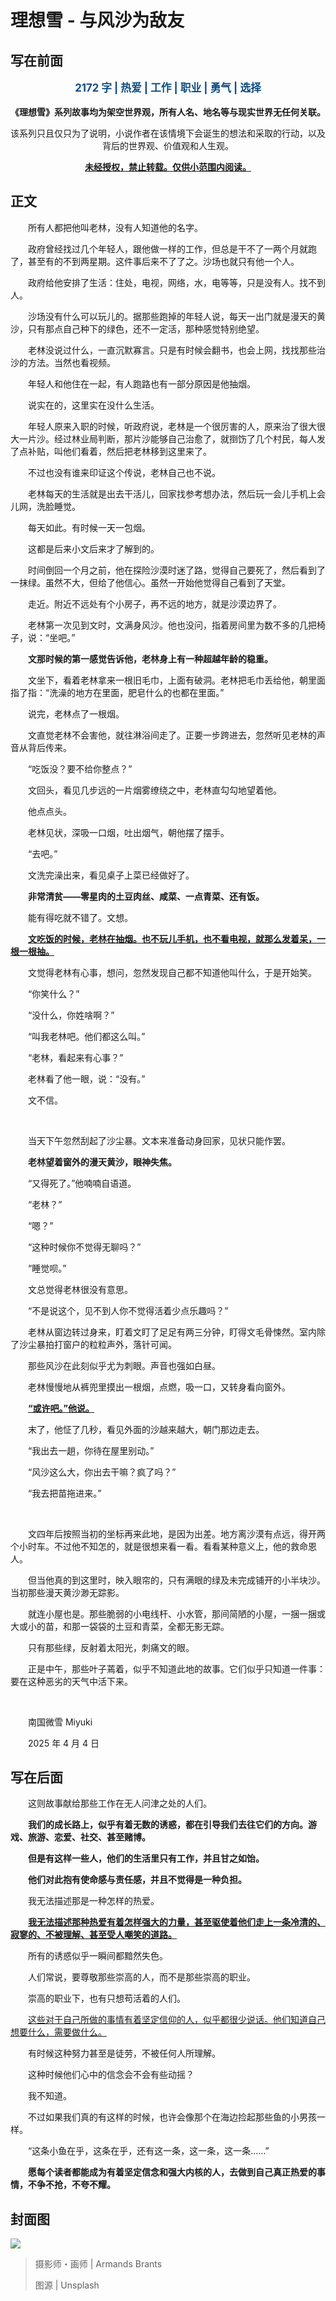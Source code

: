 # 理想雪 - 与风沙为敌友

## 写在前面

<p style="color:#0f4c81; text-align:center; font-weight:bold; font-size:larger;">2172 字 | 热爱 | 工作 | 职业 | 勇气 | 选择</p>

<p style="text-align:center; font-weight:bold;">《理想雪》系列故事均为架空世界观，所有人名、地名等与现实世界无任何关联。</p>

<p style="text-align:center;">该系列只且仅只为了说明，小说作者在该情境下会诞生的想法和采取的行动，以及背后的世界观、价值观和人生观。</p>

<p style="text-align:center; font-weight:bold; text-decoration:underline;">未经授权，禁止转载。仅供小范围内阅读。</p>

## 正文

　　所有人都把他叫老林，没有人知道他的名字。

　　政府曾经找过几个年轻人，跟他做一样的工作，但总是干不了一两个月就跑了，甚至有的不到两星期。这件事后来不了了之。沙场也就只有他一个人。

　　政府给他安排了生活：住处，电视，网络，水，电等等，只是没有人。找不到人。

　　沙场没有什么可以玩儿的。据那些跑掉的年轻人说，每天一出门就是漫天的黄沙，只有那点自己种下的绿色，还不一定活，那种感觉特别绝望。

　　老林没说过什么，一直沉默寡言。只是有时候会翻书，也会上网，找找那些治沙的方法。当然也看视频。

　　年轻人和他住在一起，有人跑路也有一部分原因是他抽烟。

　　说实在的，这里实在没什么生活。

　　年轻人原来入职的时候，听政府说，老林是一个很厉害的人，原来治了很大很大一片沙。经过林业局判断，那片沙能够自己治愈了，就捯饬了几个村民，每人发了点补贴，叫他们看着，然后把老林移到这里来了。

　　不过也没有谁来印证这个传说，老林自己也不说。

　　老林每天的生活就是出去干活儿，回家找参考想办法，然后玩一会儿手机上会儿网，洗脸睡觉。

　　每天如此。有时候一天一包烟。

　　这都是后来小文后来才了解到的。

　　时间倒回一个月之前，他在探险沙漠时迷了路，觉得自己要死了，然后看到了一抹绿。虽然不大，但给了他信心。虽然一开始他觉得自己看到了天堂。

　　走近。附近不远处有个小房子，再不远的地方，就是沙漠边界了。

　　老林第一次见到文时，文满身风沙。他也没问，指着房间里为数不多的几把椅子，说：“坐吧。”

　　**文那时候的第一感觉告诉他，老林身上有一种超越年龄的稳重。**

　　文坐下，看着老林拿来一根旧毛巾，上面有破洞。老林把毛巾丢给他，朝里面指了指：“洗澡的地方在里面，肥皂什么的也都在里面。”

　　说完，老林点了一根烟。

　　文直觉老林不会害他，就往淋浴间走了。正要一步跨进去，忽然听见老林的声音从背后传来。

　　“吃饭没？要不给你整点？”

　　文回头，看见几步远的一片烟雾缭绕之中，老林直勾勾地望着他。

　　他点点头。

　　老林见状，深吸一口烟，吐出烟气，朝他摆了摆手。

　　“去吧。”

　　文洗完澡出来，看见桌子上菜已经做好了。

　　**非常清贫——零星肉的土豆肉丝、咸菜、一点青菜、还有饭。**

　　能有得吃就不错了。文想。

　　<u>**文吃饭的时候，老林在抽烟。也不玩儿手机，也不看电视，就那么发着呆，一根一根抽。**</u>

　　文觉得老林有心事，想问，忽然发现自己都不知道他叫什么，于是开始笑。

　　“你笑什么？”

　　“没什么，你姓啥啊？”

　　“叫我老林吧。他们都这么叫。”

　　“老林，看起来有心事？”

　　老林看了他一眼，说：“没有。”

　　文不信。

<br />

　　当天下午忽然刮起了沙尘暴。文本来准备动身回家，见状只能作罢。

　　**老林望着窗外的漫天黄沙，眼神失焦。**

　　“又得死了。”他喃喃自语道。

　　“老林？”

　　“嗯？”

　　“这种时候你不觉得无聊吗？”

　　“睡觉呗。”

　　文总觉得老林很没有意思。

　　“不是说这个，见不到人你不觉得活着少点乐趣吗？”

　　老林从窗边转过身来，盯着文盯了足足有两三分钟，盯得文毛骨悚然。室内除了沙尘暴拍打窗户的粒粒声外，落针可闻。

　　那些风沙在此刻似乎尤为刺眼。声音也强如白昼。

　　老林慢慢地从裤兜里摸出一根烟，点燃，吸一口，又转身看向窗外。

　　<u>**“或许吧。”他说。**</u>

　　末了，他怔了几秒，看见外面的沙越来越大，朝门那边走去。

　　“我出去一趟，你待在屋里别动。”

　　“风沙这么大，你出去干嘛？疯了吗？”

　　“我去把苗拖进来。”

<br />

　　文四年后按照当初的坐标再来此地，是因为出差。地方离沙漠有点远，得开两个小时车。不过他不知怎的，就是很想来看一看。看看某种意义上，他的救命恩人。

　　但当他真的到这里时，映入眼帘的，只有满眼的绿及未完成铺开的小半块沙。当初那些漫天黄沙渺无踪影。

　　就连小屋也是。那些脆弱的小电线杆、小水管，那间简陋的小屋，一捆一捆或大或小的苗，和那一袋袋的土豆和青菜，全都无影无踪。

　　只有那些绿，反射着太阳光，刺痛文的眼。

　　正是中午，那些叶子蔫着，似乎不知道此地的故事。它们似乎只知道一件事：要在这种恶劣的天气中活下来。

<br />

　　南国微雪 Miyuki

　　2025 年 4 月 4 日

## 写在后面

　　这则故事献给那些工作在无人问津之处的人们。

　　**我们的成长路上，似乎有着无数的诱惑，都在引导我们去往它们的方向。游戏、旅游、恋爱、社交、甚至赌博。**

　　**但是有这样一些人，他们的生活里只有工作，并且甘之如饴。**

　　**他们对此抱有使命感与责任感，并且不觉得是一种负担。**

　　我无法描述那是一种怎样的热爱。

　　<u>**我无法描述那种热爱有着怎样强大的力量，甚至驱使着他们走上一条冷清的、寂寥的、不被理解、甚至受人嘲笑的道路。**</u>

　　所有的诱惑似乎一瞬间都黯然失色。

　　人们常说，要尊敬那些崇高的人，而不是那些崇高的职业。

　　崇高的职业下，也有只想苟活着的人们。

　　<u>这些对于自己所做的事情有着坚定信仰的人，似乎都很少说话。他们知道自己想要什么，需要做什么。</u>

　　有时候这种努力甚至是徒劳，不被任何人所理解。

　　这种时候他们心中的信念会不会有些动摇？

　　我不知道。

　　不过如果我们真的有这样的时候，也许会像那个在海边捡起那些鱼的小男孩一样。

　　“这条小鱼在乎，这条在乎，还有这一条，这一条，这一条……”

　　**愿每个读者都能成为有着坚定信念和强大内核的人，去做到自己真正热爱的事情，不争不抢，不夸不耀。**

## 封面图

![](https://raw.githubusercontent.com/TinySnow/GithubImageHosting/main/blog/novels/imagination/armands-brants-g1WoGCQ5v28-unsplash.jpg)

> 摄影师・画师 | Armands Brants
>
> 图源 | Unsplash